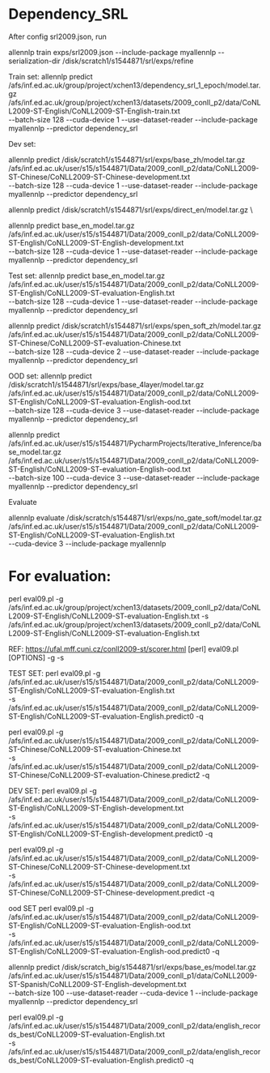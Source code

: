 # Dependency_SRL 

After config srl2009.json, run

allennlp train exps/srl2009.json --include-package myallennlp --serialization-dir  /disk/scratch1/s1544871/srl/exps/refine

Train set:
allennlp predict /afs/inf.ed.ac.uk/group/project/xchen13/dependency_srl_1_epoch/model.tar.gz \
/afs/inf.ed.ac.uk/group/project/xchen13/datasets/2009_conll_p2/data/CoNLL2009-ST-English/CoNLL2009-ST-English-train.txt \
--batch-size 128 --cuda-device 1 --use-dataset-reader --include-package myallennlp --predictor dependency_srl 


Dev set:

allennlp predict  /disk/scratch1/s1544871/srl/exps/base_zh/model.tar.gz \
/afs/inf.ed.ac.uk/user/s15/s1544871/Data/2009_conll_p2/data/CoNLL2009-ST-Chinese/CoNLL2009-ST-Chinese-development.txt \
--batch-size 128 --cuda-device 1 --use-dataset-reader --include-package myallennlp --predictor dependency_srl 


allennlp predict  /disk/scratch1/s1544871/srl/exps/direct_en/model.tar.gz \

allennlp predict  base_en_model.tar.gz \
/afs/inf.ed.ac.uk/user/s15/s1544871/Data/2009_conll_p2/data/CoNLL2009-ST-English/CoNLL2009-ST-English-development.txt \
--batch-size 128 --cuda-device 1  --use-dataset-reader --include-package myallennlp --predictor dependency_srl 

Test set:
allennlp predict  base_en_model.tar.gz \
/afs/inf.ed.ac.uk/user/s15/s1544871/Data/2009_conll_p2/data/CoNLL2009-ST-English/CoNLL2009-ST-evaluation-English.txt \
--batch-size 128 --cuda-device 1 --use-dataset-reader --include-package myallennlp --predictor dependency_srl 



allennlp predict /disk/scratch1/s1544871/srl/exps/spen_soft_zh/model.tar.gz \
/afs/inf.ed.ac.uk/user/s15/s1544871/Data/2009_conll_p2/data/CoNLL2009-ST-Chinese/CoNLL2009-ST-evaluation-Chinese.txt \
--batch-size 128  --cuda-device 2 --use-dataset-reader --include-package myallennlp --predictor dependency_srl 



OOD set:
allennlp predict  /disk/scratch1/s1544871/srl/exps/base_4layer/model.tar.gz \
/afs/inf.ed.ac.uk/user/s15/s1544871/Data/2009_conll_p2/data/CoNLL2009-ST-English/CoNLL2009-ST-evaluation-English-ood.txt \
--batch-size 128 --cuda-device 3 --use-dataset-reader --include-package myallennlp --predictor dependency_srl 



allennlp predict /afs/inf.ed.ac.uk/user/s15/s1544871/PycharmProjects/Iterative_Inference/base_model.tar.gz \
/afs/inf.ed.ac.uk/user/s15/s1544871/Data/2009_conll_p2/data/CoNLL2009-ST-English/CoNLL2009-ST-evaluation-English-ood.txt \
--batch-size 100 --cuda-device 3 --use-dataset-reader --include-package myallennlp --predictor dependency_srl 


Evaluate

allennlp evaluate  /disk/scratch/s1544871/srl/exps/no_gate_soft/model.tar.gz \
/afs/inf.ed.ac.uk/user/s15/s1544871/Data/2009_conll_p2/data/CoNLL2009-ST-English/CoNLL2009-ST-evaluation-English.txt \
 --cuda-device 3 --include-package myallennlp

# For evaluation:

perl eval09.pl -g /afs/inf.ed.ac.uk/group/project/xchen13/datasets/2009_conll_p2/data/CoNLL2009-ST-English/CoNLL2009-ST-evaluation-English.txt -s /afs/inf.ed.ac.uk/group/project/xchen13/datasets/2009_conll_p2/data/CoNLL2009-ST-English/CoNLL2009-ST-evaluation-English.txt

REF:
https://ufal.mff.cuni.cz/conll2009-st/scorer.html
   [perl] eval09.pl [OPTIONS] -g <gold standard> -s <system output>

TEST SET:
perl eval09.pl -g /afs/inf.ed.ac.uk/user/s15/s1544871/Data/2009_conll_p2/data/CoNLL2009-ST-English/CoNLL2009-ST-evaluation-English.txt  \
 -s /afs/inf.ed.ac.uk/user/s15/s1544871/Data/2009_conll_p2/data/CoNLL2009-ST-English/CoNLL2009-ST-evaluation-English.predict0 -q
 
perl eval09.pl -g /afs/inf.ed.ac.uk/user/s15/s1544871/Data/2009_conll_p2/data/CoNLL2009-ST-Chinese/CoNLL2009-ST-evaluation-Chinese.txt  \
 -s /afs/inf.ed.ac.uk/user/s15/s1544871/Data/2009_conll_p2/data/CoNLL2009-ST-Chinese/CoNLL2009-ST-evaluation-Chinese.predict2 -q

 

DEV SET:
perl eval09.pl -g /afs/inf.ed.ac.uk/user/s15/s1544871/Data/2009_conll_p2/data/CoNLL2009-ST-English/CoNLL2009-ST-English-development.txt \
 -s /afs/inf.ed.ac.uk/user/s15/s1544871/Data/2009_conll_p2/data/CoNLL2009-ST-English/CoNLL2009-ST-English-development.predict0 -q 
 
 
perl eval09.pl -g /afs/inf.ed.ac.uk/user/s15/s1544871/Data/2009_conll_p2/data/CoNLL2009-ST-Chinese/CoNLL2009-ST-Chinese-development.txt \
 -s /afs/inf.ed.ac.uk/user/s15/s1544871/Data/2009_conll_p2/data/CoNLL2009-ST-Chinese/CoNLL2009-ST-Chinese-development.predict -q 
 
 
ood SET
perl eval09.pl -g /afs/inf.ed.ac.uk/user/s15/s1544871/Data/2009_conll_p2/data/CoNLL2009-ST-English/CoNLL2009-ST-evaluation-English-ood.txt  \
 -s /afs/inf.ed.ac.uk/user/s15/s1544871/Data/2009_conll_p2/data/CoNLL2009-ST-English/CoNLL2009-ST-evaluation-English-ood.predict0 -q
 

 
allennlp predict /disk/scratch_big/s1544871/srl/exps/base_es/model.tar.gz \
/afs/inf.ed.ac.uk/user/s15/s1544871/Data/2009_conll_p1/data/CoNLL2009-ST-Spanish/CoNLL2009-ST-English-development.txt \
--batch-size 100 --use-dataset-reader --cuda-device 1 --include-package myallennlp --predictor dependency_srl 



perl eval09.pl -g /afs/inf.ed.ac.uk/user/s15/s1544871/Data/2009_conll_p2/data/english_records_best/CoNLL2009-ST-evaluation-English.txt  \
 -s /afs/inf.ed.ac.uk/user/s15/s1544871/Data/2009_conll_p2/data/english_records_best/CoNLL2009-ST-evaluation-English.predict0 -q
 